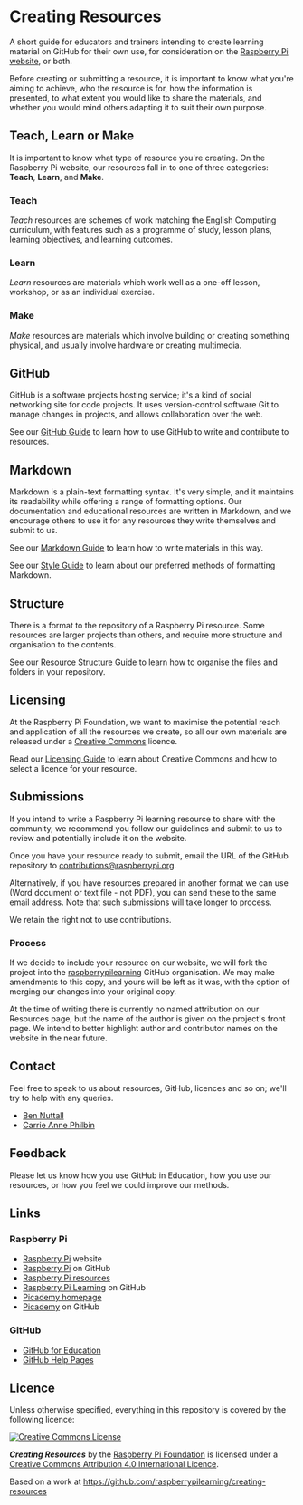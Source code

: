 # Creating Resources

A short guide for educators and trainers intending to create learning material on GitHub for their own use, for consideration on the [Raspberry Pi website](http://www.rasperrypi.org/resources/), or both.

Before creating or submitting a resource, it is important to know what you're aiming to achieve, who the resource is for, how the information is presented, to what extent you would like to share the materials, and whether you would mind others adapting it to suit their own purpose.

## Teach, Learn or Make

It is important to know what type of resource you're creating. On the Raspberry Pi website, our resources fall in to one of three categories: **Teach**, **Learn**, and **Make**.

### Teach

*Teach* resources are schemes of work matching the English Computing curriculum, with features such as a programme of study, lesson plans, learning objectives, and learning outcomes.

### Learn

*Learn* resources are materials which work well as a one-off lesson, workshop, or as an individual exercise.

### Make

*Make* resources are materials which involve building or creating something physical, and usually involve hardware or creating multimedia.

## GitHub

GitHub is a software projects hosting service; it's a kind of social networking site for code projects. It uses version-control software Git to manage changes in projects, and allows collaboration over the web.

See our [GitHub Guide](github.md) to learn how to use GitHub to write and contribute to resources.

## Markdown

Markdown is a plain-text formatting syntax. It's very simple, and it maintains its readability while offering a range of formatting options. Our documentation and educational resources are written in Markdown, and we encourage others to use it for any resources they write themselves and submit to us.

See our [Markdown Guide](markdown.md) to learn how to write materials in this way.

See our [Style Guide](style.md) to learn about our preferred methods of formatting Markdown.

## Structure

There is a format to the repository of a Raspberry Pi resource. Some resources are larger projects than others, and require more structure and organisation to the contents.

See our [Resource Structure Guide](structure.md) to learn how to organise the files and folders in your repository.

## Licensing

At the Raspberry Pi Foundation, we want to maximise the potential reach and application of all the resources we create, so all our own materials are released under a [Creative Commons](http://creativecommons.org/) licence.

Read our [Licensing Guide](licensing.md) to learn about Creative Commons and how to select a licence for your resource.

## Submissions

If you intend to write a Raspberry Pi learning resource to share with the community, we recommend you follow our guidelines and submit to us to review and potentially include it on the website.

Once you have your resource ready to submit, email the URL of the GitHub repository to [contributions@raspberrypi.org](mailto:contributions@raspberrypi.org).

Alternatively, if you have resources prepared in another format we can use (Word document or text file - not PDF), you can send these to the same email address. Note that such submissions will take longer to process.

We retain the right not to use contributions.

### Process

If we decide to include your resource on our website, we will fork the project into the [raspberrypilearning](https://github.com/raspberrypilearning) GitHub organisation. We may make amendments to this copy, and yours will be left as it was, with the option of merging our changes into your original copy.

At the time of writing there is currently no named attribution on our Resources page, but the name of the author is given on the project's front page. We intend to better highlight author and contributor names on the website in the near future.

## Contact

Feel free to speak to us about resources, GitHub, licences and so on; we'll try to help with any queries.

- [Ben Nuttall](https://github.com/bennuttall)
- [Carrie Anne Philbin](https://github.com/missphilbin)

## Feedback

Please let us know how you use GitHub in Education, how you use our resources, or how you feel we could improve our methods.

## Links

### Raspberry Pi

- [Raspberry Pi](http://www.raspberrypi.org/) website
- [Raspberry Pi](https://github.com/raspberrypi) on GitHub
- [Raspberry Pi resources](http://www.raspberrypi.org/resources)
- [Raspberry Pi Learning](https://github.com/raspberrypilearning) on GitHub
- [Picademy homepage](http://www.raspberrypi.org/picademy)
- [Picademy](https://github.com/picademy) on GitHub

### GitHub

- [GitHub for Education](https://education.github.com)
- [GitHub Help Pages](https://help.github.com/)

## Licence

Unless otherwise specified, everything in this repository is covered by the following licence:

[![Creative Commons License](http://i.creativecommons.org/l/by-sa/4.0/88x31.png)](http://creativecommons.org/licenses/by-sa/4.0/)

***Creating Resources*** by the [Raspberry Pi Foundation](http://www.raspberrypi.org) is licensed under a [Creative Commons Attribution 4.0 International Licence](http://creativecommons.org/licenses/by-sa/4.0/).

Based on a work at https://github.com/raspberrypilearning/creating-resources
